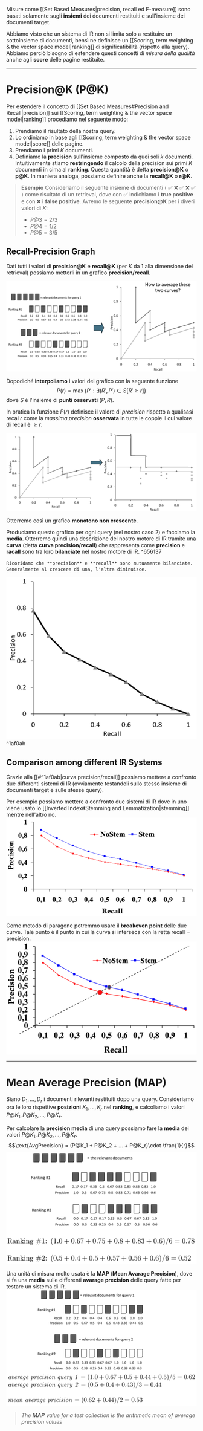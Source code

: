 Misure come [[Set Based Measures|precision, recall ed F-measure]] sono basati solamente sugli **insiemi** dei documenti restituiti e sull'insieme dei documenti target.

Abbiamo visto che un sistema di IR non si limita solo a restituire un sottoinsieme di documenti, bensì ne definisce un [[Scoring, term weighting & the vector space model|ranking]] di significatibilità (rispetto alla query).
Abbiamo perciò bisogno di estendere questi concetti di *misura della qualità* anche agli **score** delle pagine restituite.

----------
# Precision@K (P@K)
Per estendere il concetto di [[Set Based Measures#Precision and Recall|precision]] sui [[Scoring, term weighting & the vector space model|ranking]] procediamo nel seguente modo:
1. Prendiamo il risultato della nostra query.
2. Lo ordiniamo in base agli [[Scoring, term weighting & the vector space model|score]] delle pagine.
3. Prendiamo i primi $K$ documenti.
4. Definiamo la **precision** sull'insieme composto da quei soli $k$ documenti.
Intuitivamente stiamo **restringendo** il calcolo della precision sui primi $K$ documenti in cima al **ranking**.
Questa quantità è detta **precision@K** o **p@K**.
In maniera analoga, possiamo definire anche la **recall@K** o **r@K**.

> **Esempio**
> Consideriamo il seguente insieme di documenti $\langle$ ✅ ❌ ✅ ❌ ✅ $\rangle$ come risultato di un retrieval, dove con ✅ indichiamo i **true positive** e con ❌ i **false positive**.
> Avremo le seguente **precision@K** per i diveri valori di $K$:
> - $P@3 = 2/3$
> - $P@4 = 1/2$  
> - $P@5 = 3/5$

## Recall-Precision Graph
Dati tutti i valori di **precision@K** e **recall@K** (per $K$ da 1 alla dimensione del retrieval) possiamo metterli in un grafico **precision/recall**.

![](./img/IR_precision_recall_graph_1.png)

Dopodiché **interpoliamo** i valori del grafico con la seguente funzione
$$P(r) = \max{\lbrace P': \exists (R', P') \in S \left[ R' \geq r \right] \rbrace}$$
dove $S$ è l'insieme di **punti osservati** $(P,R)$.

In pratica la funzione $P(r)$ definisce il valore di *precision* rispetto a qualisasi recal $r$ come la *massima precision* **osservata** in tutte le coppie il cui valore di recall è $\geq r$.

![](./img/IR_precision_recall_graph_2.png)

Otterremo così un grafico **monotono non crescente**.

Produciamo questo grafico per ogni query (nel nostro caso 2) e facciamo la **media**.
Otterremo quindi una descrizione del nostro motore di IR tramite una **curva** (detta **curva precision/recall**) che rappresenta come **precision** e **racall** sono tra loro **bilanciate** nel nostro motore di IR. ^656137

```ad-info
Ricoridamo che **precision** e **recall** sono mutuamente bilanciate.
Generalmente al crescere di una, l'altra diminuisce.
```


![](./img/IR_precision_recall_graph_3.png) ^1af0ab

## Comparison among different IR Systems
Grazie alla [[#^1af0ab|curva precision/recall]] possiamo mettere a confronto due differenti sistemi di IR (ovviamente testandoli sullo stesso insieme di documenti target e sulle stesse query).

Per esempio possiamo mettere a confronto due sistemi di IR dove in uno viene usato lo [[Inverted Index#Stemming and Lemmatization|stemming]] mentre nell'altro no.
![](./img/IR_precision_recall_graph_4.png)


Come metodo di paragone potremmo usare il **breakeven point** delle due curve.
Tale punto è il punto in cui la curva si interseca con la retta $\text{recall} = \text{precision}$.
![](./img/IR_precision_recall_graph_5.png)


------
# Mean Average Precision (MAP)
Siano $D_1, ..., D_r$ i documenti rilevanti restituiti dopo una query.
Consideriamo ora le loro rispettive **posizioni** $K_1, ..., K_r$ nel **ranking**, e calcoliamo i valori $P@K_1, P@K_2, ..., P@K_r$.

Per calcolare la **precision media** di una query possiamo fare la **media** dei valori $P@K_1, P@K_2, ..., P@K_r$.
$$\text{AvgPrecision} = (P@K_1 + P@K_2 + ... + P@K_r)\cdot \frac{1}{r}$$
![](./img/IR_mean_avarage_precision_1.png)

Una unità di misura molto usata è la **MAP** (**Mean Avarage Precision**), dove si fa una **media** sulle differenti **avarage precision** delle query fatte per testare un sistema di IR.
![](./img/IR_mean_avarage_precision_2.png)

> *The **MAP** value for a test collection is the arithmetic mean of average precision values*